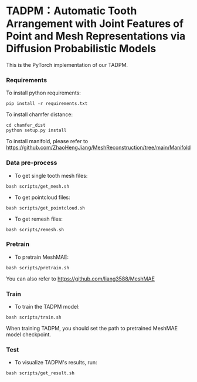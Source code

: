 # TADPM：Automatic Tooth Arrangement with Joint Features of Point and Mesh Representations via Diffusion Probabilistic Models

This is the PyTorch implementation of our TADPM.

### Requirements

To install python requirements:

```shell
pip install -r requirements.txt
```

To install chamfer distance:

```shell
cd chamfer_dist
python setup.py install
```

To install manifold, please refer to https://github.com/ZhaoHengJiang/MeshReconstruction/tree/main/Manifold

### Data pre-process

- To get single tooth mesh files:

```shell
bash scripts/get_mesh.sh
```

- To get pointcloud files:

```shell
bash scripts/get_pointcloud.sh
```

- To get remesh files:

```shell
bash scripts/remesh.sh
```

### Pretrain

- To pretrain MeshMAE:

```shell
bash scripts/pretrain.sh
```

You can also refer to https://github.com/liang3588/MeshMAE

### Train

- To train the TADPM model:

```shell
bash scripts/train.sh
```

When training TADPM, you should set the path to pretrained MeshMAE model checkpoint.

### Test

- To visualize TADPM's results, run:

```
bash scripts/get_result.sh
```
